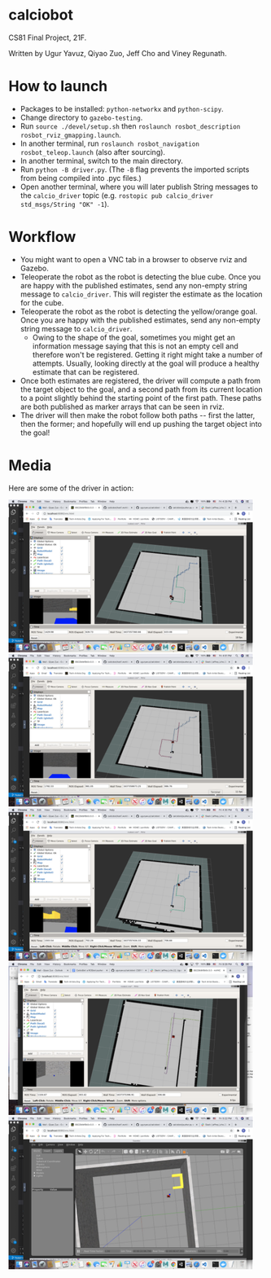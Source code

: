 # calciobot
CS81 Final Project, 21F.

Written by Ugur Yavuz, Qiyao Zuo, Jeff Cho and Viney Regunath.

# How to launch
* Packages to be installed: ``python-networkx`` and ``python-scipy``. 
* Change directory to ``gazebo-testing``. 
* Run ``source ./devel/setup.sh`` then ``roslaunch rosbot_description rosbot_rviz_gmapping.launch``.
* In another terminal, run ``roslaunch rosbot_navigation rosbot_teleop.launch`` (also after sourcing).
* In another terminal, switch to the main directory.
* Run ``python -B driver.py``. (The ``-B`` flag prevents the imported scripts from being compiled into .pyc files.)
* Open another terminal, where you will later publish String messages to the ``calcio_driver`` topic (e.g. ``rostopic pub calcio_driver std_msgs/String "OK" -1``).

# Workflow
* You might want to open a VNC tab in a browser to observe rviz and Gazebo.
* Teleoperate the robot as the robot is detecting the blue cube. Once you are happy with the published estimates, send any non-empty string message to ``calcio_driver``. This will register the estimate as the location for the cube.
* Teleoperate the robot as the robot is detecting the yellow/orange goal. Once you are happy with the published estimates, send any non-empty string message to ``calcio_driver``.
  * Owing to the shape of the goal, sometimes you might get an information message saying that this is not an empty cell and therefore won't be registered. Getting it right might take a number of attempts. Usually, looking directly at the goal will produce a healthy estimate that can be registered.
* Once both estimates are registered, the driver will compute a path from the target object to the goal, and a second path from its current location to a point slightly behind the starting point of the first path. These paths are both published as marker arrays that can be seen in rviz.
* The driver will then make the robot follow both paths -- first the latter, then the former; and hopefully will end up pushing the target object into the goal! 

# Media
Here are some of the driver in action:

<img width="480" alt="img1" src="https://github.com/uguryavuz/calciobot/raw/070150408c832bf535db384a57dc44032d5a3690/media/img1.png">
<img width="480" alt="img2" src="https://github.com/uguryavuz/calciobot/raw/070150408c832bf535db384a57dc44032d5a3690/media/img2.png">
<img width="480" alt="img3" src="https://github.com/uguryavuz/calciobot/raw/070150408c832bf535db384a57dc44032d5a3690/media/img4.png">
<img width="480" alt="image5" src="media/image5.png">
<img width="480" alt="img4" src="https://github.com/uguryavuz/calciobot/raw/070150408c832bf535db384a57dc44032d5a3690/media/img3.png">
